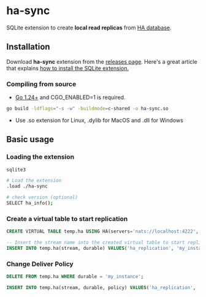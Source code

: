 # ha-sync

SQLite extension to create **local read replicas** from [HA database](https://github.com/litesql/ha).

## Installation

Download **ha-sync** extension from the [releases page](https://github.com/litesql/ha-sync/releases).
Here's a great article that explains [how to install the SQLite extension.](https://antonz.org/install-sqlite-extension/)

### Compiling from source

- [Go 1.24+](https://go.dev) and CGO_ENABLED=1 is required.

```sh
go build -ldflags="-s -w" -buildmode=c-shared -o ha-sync.so
```

- Use .so extension for Linux, .dylib for MacOS and .dll for Windows

## Basic usage

### Loading the extension

```sh
sqlite3

# Load the extension
.load ./ha-sync

# check version (optional)
SELECT ha_info();
```

### Create a virtual table to start replication

```sql
CREATE VIRTUAL TABLE temp.ha USING HA(servers='nats://localhost:4222', timeout=5000, logger='file:ha-sync.log');

-- Insert the stream name into the created virtual table to start replication
INSERT INTO temp.ha(stream, durable) VALUES('ha_replication', 'my_instance');
```

### Change Deliver Policy

```sql
DELETE FROM temp.ha WHERE durable = 'my_instance';

INSERT INTO temp.ha(stream, durable, policy) VALUES('ha_replication', 'my_instance', 'by_start_sequence=42');
```